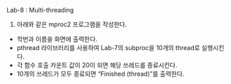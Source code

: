 Lab-8 : Multi-threading
1. 아래와 같은 mproc2 프로그램을 작성한다. 
- 학번과 이름을 화면에 출력한다.
- pthread 라이브러리를 사용하여 Lab-7의 subproc을 10개의 thread로 실행시킨다. 
- 각 함수 호출 카운트 값이 20이 되면 해당 쓰레드를 종료시킨다. 
- 10개의 쓰레드가 모두 종료되면 “Finished (thread)”를 출력한다.

